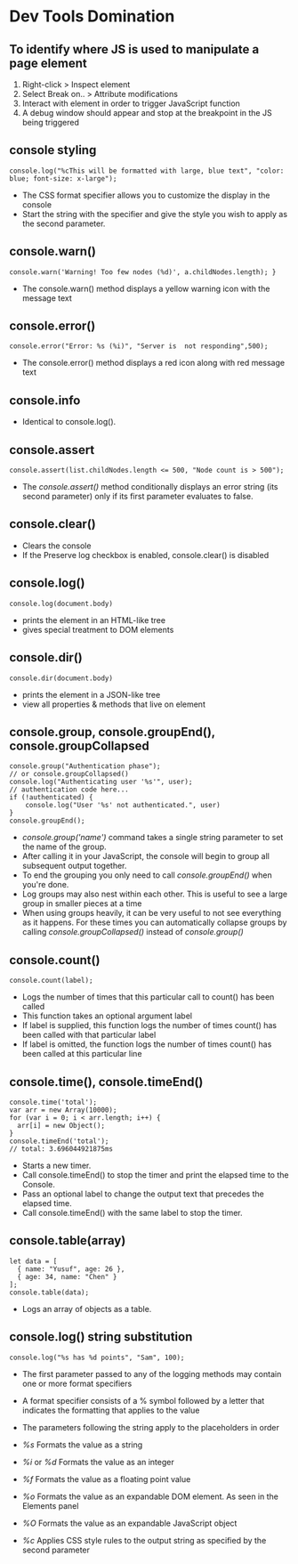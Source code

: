 # Dev Tools Domination

To identify where JS is used to manipulate a page element
-------------------------------------------------
1. Right-click > Inspect element 
2. Select Break on.. > Attribute modifications
3. Interact with element in order to trigger JavaScript function
4. A debug window should appear and stop at the breakpoint in the JS being triggered


console styling
------------------------------------------------
``console.log("%cThis will be formatted with large, blue text", "color: blue; font-size: x-large");``
* The CSS format specifier allows you to customize the display in the console
* Start the string with the specifier and give the style you wish to apply as the second parameter.


console.warn()
-------------------------------------------------
``console.warn('Warning! Too few nodes (%d)', a.childNodes.length);
}``
* The console.warn() method displays a yellow warning icon with the message text


console.error()
-------------------------------------------------
``console.error("Error: %s (%i)", "Server is  not responding",500);``
* The console.error() method displays a red icon along with red message text


console.info
-------------------------------------------------
* Identical to console.log().


console.assert
-------------------------------------------------
``console.assert(list.childNodes.length <= 500, "Node count is > 500");``
* The _console.assert()_ method conditionally displays an error string (its second parameter) only if its first parameter evaluates to false.


console.clear()
-------------------------------------------------
* Clears the console
* If the Preserve log checkbox is enabled, console.clear() is disabled


console.log()
-------------------------------------------------
``console.log(document.body)``
- prints the element in an HTML-like tree
- gives special treatment to DOM elements


console.dir() 
-------------------------------------------------
``console.dir(document.body)``
* prints the element in a JSON-like tree
* view all properties & methods that live on element


console.group, console.groupEnd(), console.groupCollapsed
-------------------------------------------------
```
console.group("Authentication phase");
// or console.groupCollapsed()
console.log("Authenticating user '%s'", user);
// authentication code here...
if (!authenticated) {
    console.log("User '%s' not authenticated.", user)
}
console.groupEnd();
```

* _console.group('name')_ command takes a single string parameter to set the name of the group.
* After calling it in your JavaScript, the console will begin to group all subsequent output together.
* To end the grouping you only need to call _console.groupEnd()_ when you're done.
* Log groups may also nest within each other. This is useful to see a large group in smaller pieces at a time
* When using groups heavily, it can be very useful to not see everything as it happens. For these times you can automatically collapse groups by calling _console.groupCollapsed()_ instead of _console.group()_


console.count()
-------------------------------------------------
``console.count(label);``
* Logs the number of times that this particular call to count() has been called
* This function takes an optional argument label
* If label is supplied, this function logs the number of times count() has been called with that particular label
* If label is omitted, the function logs the number of times count() has been called at this particular line


console.time(), console.timeEnd()
------------------------------------------------
```
console.time('total');
var arr = new Array(10000);
for (var i = 0; i < arr.length; i++) {
  arr[i] = new Object();
}
console.timeEnd('total');
// total: 3.696044921875ms
```

* Starts a new timer. 
* Call console.timeEnd() to stop the timer and print the elapsed time to the Console.
* Pass an optional label to change the output text that precedes the elapsed time. 
* Call console.timeEnd() with the same label to stop the timer.


console.table(array)
-------------------------------------------------
```
let data = [
  { name: "Yusuf", age: 26 },
  { age: 34, name: "Chen" }
];
console.table(data);
```
* Logs an array of objects as a table.


console.log() string substitution
-------------------------------------------------
``console.log("%s has %d points", "Sam", 100);``
* The first parameter passed to any of the logging methods may contain one or more format specifiers
* A format specifier consists of a % symbol followed by a letter that indicates the formatting that applies to the value
* The parameters following the string apply to the placeholders in order

* _%s_	Formats the value as a string
* _%i_ or _%d_	Formats the value as an integer
* _%f_	Formats the value as a floating point value
* _%o_	Formats the value as an expandable DOM element. As seen in the Elements panel
* _%O_	Formats the value as an expandable JavaScript object
* _%c_	Applies CSS style rules to the output string as specified by the second parameter